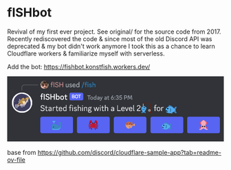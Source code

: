 # fISHbot

Revival of my first ever project. See original/ for the source code from 2017. Recently rediscovered the code & since most of the old Discord API was deprecated & my bot didn't work anymore I took this as a chance to learn Cloudflare workers & familiarize myself with serverless.

Add the bot: https://fishbot.konstfish.workers.dev/

![discord_example](.github/images/fishbot_demo.png)

base from https://github.com/discord/cloudflare-sample-app?tab=readme-ov-file
